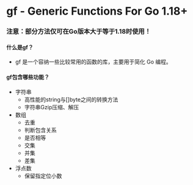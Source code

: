 # gf - Generic Functions For Go 1.18+
### 注意：部分方法仅可在Go版本大于等于1.18时使用！

#### 什么是gf？
* gf 是一个容纳一些比较常用的函数的库，主要用于简化 Go 编程。

#### gf包含哪些功能？
* 字符串
  * 高性能的string与[]byte之间的转换方法
  * 字符串Gzip压缩、解压
* 数组
  * 去重
  * 判断包含关系
  * 是否相等
  * 交集
  * 并集
  * 差集
* 浮点数
  * 保留指定位小数